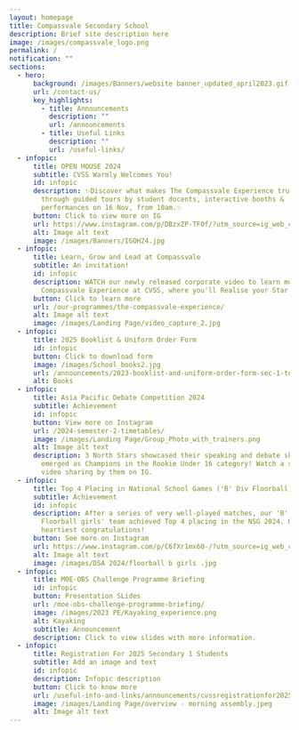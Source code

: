```yaml
---
layout: homepage
title: Compassvale Secondary School
description: Brief site description here
image: /images/compassvale_logo.png
permalink: /
notification: ""
sections:
  - hero:
      background: /images/Banners/website banner_updated_april2023.gif
      url: /contact-us/
      key_highlights:
        - title: Announcements
          description: ""
          url: /announcements
        - title: Useful Links
          description: ""
          url: /useful-links/
  - infopic:
      title: OPEN HOUSE 2024
      subtitle: CVSS Warmly Welcomes You!
      id: infopic
      description: ✨Discover what makes The Compassvale Experience truly special
        through guided tours by student docents, interactive booths &
        performances on 16 Nov, from 10am.✨
      button: Click to view more on IG
      url: https://www.instagram.com/p/DBzxZP-TFOf/?utm_source=ig_web_copy_link&igsh=MzRlODBiNWFlZA==
      alt: Image alt text
      image: /images/Banners/IGOH24.jpg
  - infopic:
      title: Learn, Grow and Lead at Compassvale
      subtitle: An invitation!
      id: infopic
      description: WATCH our newly released corporate video to learn more about The
        Compassvale Experience at CVSS, where you'll Realise your Star Within.
      button: Click to learn more
      url: /our-programmes/the-compassvale-experience/
      alt: Image alt text
      image: /images/Landing Page/video_capture_2.jpg
  - infopic:
      title: 2025 Booklist & Uniform Order Form
      id: infopic
      button: Click to download form
      image: /images/School_books2.jpg
      url: /announcements/2023-booklist-and-uniform-order-form-sec-1-to-sec-5/
      alt: Books
  - infopic:
      title: Asia Pacific Debate Competition 2024
      subtitle: Achievement
      id: infopic
      button: View more on Instagram
      url: /2024-semester-2-timetables/
      image: /images/Landing Page/Group_Photo_with_trainers.png
      alt: Image alt text
      description: 3 North Stars showcased their speaking and debate skills and
        emerged as Champions in the Rookie Under 16 category! Watch a special
        video sharing by them on IG.
  - infopic:
      title: Top 4 Placing in National School Games ('B' Div Floorball)
      subtitle: Achievement
      id: infopic
      description: After a series of very well-played matches, our 'B' Division
        Floorball girls' team achieved Top 4 placing in the NSG 2024. Our
        heartiest congratulations!
      button: See more on Instagram
      url: https://www.instagram.com/p/C6fXr1mx6O-/?utm_source=ig_web_copy_link&igsh=MzRlODBiNWFlZA==
      alt: Image alt text
      image: /images/DSA 2024/floorball b girls .jpg
  - infopic:
      title: MOE-OBS Challenge Programme Briefing
      id: infopic
      button: Presentation SLides
      url: /moe-obs-challenge-programme-briefing/
      image: /images/2023 PE/Kayaking_experience.png
      alt: Kayaking
      subtitle: Announcement
      description: Click to view slides with more information.
  - infopic:
      title: Registration For 2025 Secondary 1 Students
      subtitle: Add an image and text
      id: infopic
      description: Infopic description
      button: Click to know more
      url: /useful-info-and-links/announcements/cvssregistrationfor2025sec1students/
      image: /images/Landing Page/overview - morning assembly.jpeg
      alt: Image alt text
---
```

